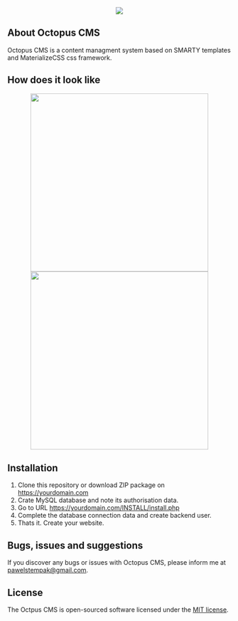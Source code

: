 <p align="center"><img src="https://pawelstempak.com/logo.png"></p>

## About Octopus CMS
Octopus CMS is a content managment system based on SMARTY templates and MaterializeCSS css framework.

## How does it look like

<p align="center"><img src="https://pawelstempak.com/backend.jpg" width="400"> <img src="https://pawelstempak.com/backend1.jpg" width="400"></p>

## Installation

1. Clone this repository or download ZIP package on https://yourdomain.com
2. Crate MySQL database and note its authorisation data.
3. Go to URL https://yourdomain.com/INSTALL/install.php
4. Complete the database connection data and create backend user.
5. Thats it. Create your website.

## Bugs, issues and suggestions
If you discover any bugs or issues with Octopus CMS, please inform me at pawelstempak@gmail.com.

## License

The Octpus CMS is open-sourced software licensed under the [MIT license](https://opensource.org/licenses/MIT).
